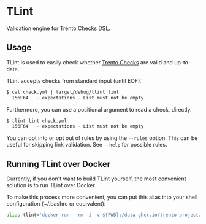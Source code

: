 # TLint

Validation engine for Trento Checks DSL.

## Usage

TLint is used to easily check whether [Trento Checks][checks] are valid and
up-to-date.

TLint accepts checks from standard input (until EOF):

```sh
$ cat check.yml | target/debug/tlint lint
  156F64   - expectations - List must not be empty
```

Furthermore, you can use a positional argument to read a check, directly.

```sh
$ tlint lint check.yml
  156F64   - expectations - List must not be empty
```

You can opt into or opt out of rules by using the `--rules` option. This can be
useful for skipping link validation. See `--help` for possible rules.

## Running TLint over Docker

Currently, if you don't want to build TLint yourself, the most convenient
solution is to run TLint over Docker.

To make this process more convenient, you can put this alias into your shell
configuration (~/.bashrc or equivalent):

```sh
alias tlint='docker run --rm -i -v ${PWD}:/data ghcr.io/trento-project/tlint:latest'
```

[checks]: https://github.com/trento-project/checks/
